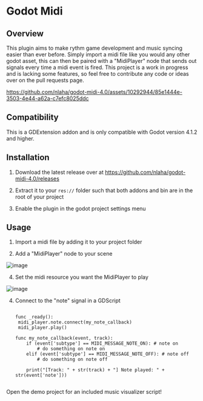 # Godot Midi

## Overview

This plugin aims to make rythm game development and music syncing easier than ever before. Simply import a midi file like you would any other godot asset, this can then be paired with a "MidiPlayer" node that sends out signals every time a midi event is fired. This project is a work in progress and is lacking some features, so feel free to contribute any code or ideas over on the pull requests page.

https://github.com/nlaha/godot-midi-4.0/assets/10292944/85e1444e-3503-4e44-a62a-c7efc8025ddc

## Compatibility

This is a GDExtension addon and is only compatible with Godot version 4.1.2 and higher.

## Installation

1. Download the latest release over at https://github.com/nlaha/godot-midi-4.0/releases

2. Extract it to your `res://` folder such that both addons and bin are in the root of your project

3. Enable the plugin in the godot project settings menu

## Usage

1. Import a midi file by adding it to your project folder

2. Add a "MidiPlayer" node to your scene

![image](https://github.com/nlaha/godot-midi-4.0/assets/10292944/30c15ea4-ae06-4baf-8248-c995b0a2dc2f)

4. Set the midi resource you want the MidiPlayer to play

![image](https://github.com/nlaha/godot-midi-4.0/assets/10292944/7e2e019e-290b-4580-b2ca-4506263f14c0)

4. Connect to the "note" signal in a GDScript

   ```gdscript

   func _ready():
    midi_player.note.connect(my_note_callback)
    midi_player.play()

   func my_note_callback(event, track):
       if (event['subtype'] == MIDI_MESSAGE_NOTE_ON): # note on
           # do something on note on
       elif (event['subtype'] == MIDI_MESSAGE_NOTE_OFF): # note off
           # do something on note off

       print("[Track: " + str(track) + "] Note played: " + str(event['note']))


   ```

Open the demo project for an included music visualizer script!
